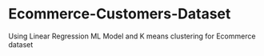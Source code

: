 # Ecommerce-Customers-Dataset
Using Linear Regression ML Model and K means clustering for Ecommerce dataset
